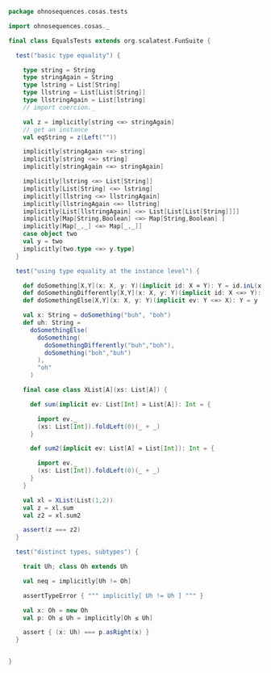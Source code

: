 
```scala
package ohnosequences.cosas.tests

import ohnosequences.cosas._

final class EqualsTests extends org.scalatest.FunSuite {

  test("basic type equality") {

    type string = String
    type stringAgain = String
    type lstring = List[String]
    type llstring = List[List[String]]
    type llstringAgain = List[lstring]
    // import coercion._

    val z = implicitly[string <≃> stringAgain]
    // get an instance
    val eqString = z(Left(""))

    implicitly[stringAgain <≃> string]
    implicitly[string <≃> string]
    implicitly[stringAgain <≃> stringAgain]

    implicitly[lstring <≃> List[String]]
    implicitly[List[String] <≃> lstring]
    implicitly[llstring <≃> llstringAgain]
    implicitly[llstringAgain <≃> llstring]
    implicitly[List[llstringAgain] <≃> List[List[List[String]]]]
    implicitly[Map[String,Boolean] <≃> Map[String,Boolean] ]
    implicitly[Map[_,_] <≃> Map[_,_]]
    case object two
    val y = two
    implicitly[two.type <≃> y.type]
  }

  test("using type equality at the instance level") {

    def doSomething[X,Y](x: X, y: Y)(implicit id: X ≃ Y): Y = id.inL(x)
    def doSomethingDifferently[X,Y](x: X, y: Y)(implicit id: X <≃> Y): X = x
    def doSomethingElse[X,Y](x: X, y: Y)(implicit ev: Y <≃> X): Y = y

    val x: String = doSomething("buh", "boh")
    def uh: String =
      doSomethingElse(
        doSomething(
          doSomethingDifferently("buh","boh"),
          doSomething("boh","buh")
        ),
        "oh"
      )

    final case class XList[A](xs: List[A]) {

      def sum(implicit ev: List[Int] ≃ List[A]): Int = {

        import ev._
        (xs: List[Int]).foldLeft(0)(_ + _)
      }

      def sum2(implicit ev: List[A] ≃ List[Int]): Int = {

        import ev._
        (xs: List[Int]).foldLeft(0)(_ + _)
      }
    }

    val xl = XList(List(1,2))
    val z = xl.sum
    val z2 = xl.sum2

    assert(z === z2)
  }

  test("distinct types, subtypes") {

    trait Uh; class Oh extends Uh

    val neq = implicitly[Uh != Oh]

    assertTypeError { """ implicitly[ Uh != Uh ] """ }

    val x: Oh = new Oh
    val p: Oh ≤ Uh = implicitly[Oh ≤ Uh]

    assert { (x: Uh) === p.asRight(x) }
  }


}

```




[test/scala/cosas/DenotationTests.scala]: DenotationTests.scala.md
[test/scala/cosas/EqualityTests.scala]: EqualityTests.scala.md
[test/scala/cosas/DependentFunctionsTests.scala]: DependentFunctionsTests.scala.md
[test/scala/cosas/KListsTests.scala]: KListsTests.scala.md
[test/scala/cosas/RecordTests.scala]: RecordTests.scala.md
[test/scala/cosas/NatTests.scala]: NatTests.scala.md
[test/scala/cosas/TypeUnionTests.scala]: TypeUnionTests.scala.md
[main/scala/cosas/package.scala]: ../../../main/scala/cosas/package.scala.md
[main/scala/cosas/types/package.scala]: ../../../main/scala/cosas/types/package.scala.md
[main/scala/cosas/types/types.scala]: ../../../main/scala/cosas/types/types.scala.md
[main/scala/cosas/types/parsing.scala]: ../../../main/scala/cosas/types/parsing.scala.md
[main/scala/cosas/types/productTypes.scala]: ../../../main/scala/cosas/types/productTypes.scala.md
[main/scala/cosas/types/syntax.scala]: ../../../main/scala/cosas/types/syntax.scala.md
[main/scala/cosas/types/project.scala]: ../../../main/scala/cosas/types/project.scala.md
[main/scala/cosas/types/denotations.scala]: ../../../main/scala/cosas/types/denotations.scala.md
[main/scala/cosas/types/functionTypes.scala]: ../../../main/scala/cosas/types/functionTypes.scala.md
[main/scala/cosas/types/serialization.scala]: ../../../main/scala/cosas/types/serialization.scala.md
[main/scala/cosas/klists/replace.scala]: ../../../main/scala/cosas/klists/replace.scala.md
[main/scala/cosas/klists/cons.scala]: ../../../main/scala/cosas/klists/cons.scala.md
[main/scala/cosas/klists/klists.scala]: ../../../main/scala/cosas/klists/klists.scala.md
[main/scala/cosas/klists/take.scala]: ../../../main/scala/cosas/klists/take.scala.md
[main/scala/cosas/klists/package.scala]: ../../../main/scala/cosas/klists/package.scala.md
[main/scala/cosas/klists/takeFirst.scala]: ../../../main/scala/cosas/klists/takeFirst.scala.md
[main/scala/cosas/klists/toList.scala]: ../../../main/scala/cosas/klists/toList.scala.md
[main/scala/cosas/klists/filter.scala]: ../../../main/scala/cosas/klists/filter.scala.md
[main/scala/cosas/klists/pick.scala]: ../../../main/scala/cosas/klists/pick.scala.md
[main/scala/cosas/klists/drop.scala]: ../../../main/scala/cosas/klists/drop.scala.md
[main/scala/cosas/klists/map.scala]: ../../../main/scala/cosas/klists/map.scala.md
[main/scala/cosas/klists/at.scala]: ../../../main/scala/cosas/klists/at.scala.md
[main/scala/cosas/klists/syntax.scala]: ../../../main/scala/cosas/klists/syntax.scala.md
[main/scala/cosas/klists/fold.scala]: ../../../main/scala/cosas/klists/fold.scala.md
[main/scala/cosas/klists/noDuplicates.scala]: ../../../main/scala/cosas/klists/noDuplicates.scala.md
[main/scala/cosas/klists/slice.scala]: ../../../main/scala/cosas/klists/slice.scala.md
[main/scala/cosas/klists/find.scala]: ../../../main/scala/cosas/klists/find.scala.md
[main/scala/cosas/records/package.scala]: ../../../main/scala/cosas/records/package.scala.md
[main/scala/cosas/records/recordTypes.scala]: ../../../main/scala/cosas/records/recordTypes.scala.md
[main/scala/cosas/records/syntax.scala]: ../../../main/scala/cosas/records/syntax.scala.md
[main/scala/cosas/records/reorder.scala]: ../../../main/scala/cosas/records/reorder.scala.md
[main/scala/cosas/typeUnions/typeUnions.scala]: ../../../main/scala/cosas/typeUnions/typeUnions.scala.md
[main/scala/cosas/typeUnions/package.scala]: ../../../main/scala/cosas/typeUnions/package.scala.md
[main/scala/cosas/fns/predicates.scala]: ../../../main/scala/cosas/fns/predicates.scala.md
[main/scala/cosas/fns/instances.scala]: ../../../main/scala/cosas/fns/instances.scala.md
[main/scala/cosas/fns/package.scala]: ../../../main/scala/cosas/fns/package.scala.md
[main/scala/cosas/fns/syntax.scala]: ../../../main/scala/cosas/fns/syntax.scala.md
[main/scala/cosas/fns/functions.scala]: ../../../main/scala/cosas/fns/functions.scala.md
[main/scala/cosas/subtyping.scala]: ../../../main/scala/cosas/subtyping.scala.md
[main/scala/cosas/witness.scala]: ../../../main/scala/cosas/witness.scala.md
[main/scala/cosas/equality.scala]: ../../../main/scala/cosas/equality.scala.md
[main/scala/cosas/Nat.scala]: ../../../main/scala/cosas/Nat.scala.md
[main/scala/cosas/Bool.scala]: ../../../main/scala/cosas/Bool.scala.md